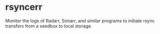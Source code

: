 # rsyncerr
Monitor the logs of Radarr, Sonarr, and similar programs to initiate rsync transfers from a seedbox to local storage.
